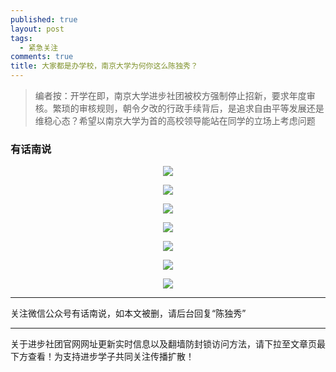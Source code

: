 ```yaml
---
published: true
layout: post
tags:
  - 紧急关注
comments: true
title: 大家都是办学校，南京大学为何你这么陈独秀？ 
---
```


<blockquote>
编者按：开学在即，南京大学进步社团被校方强制停止招新，要求年度审核。繁琐的审核规则，朝令夕改的行政手续背后，是追求自由平等发展还是维稳心态？希望以南京大学为首的高校领导能站在同学的立场上考虑问题
</blockquote>

### 有话南说

<p align="center"> <img src="https://files.catbox.moe/2c6gjh.jpg"> </p>

<p align="center"> <img src="https://files.catbox.moe/2syff1.jpg"> </p>

<p align="center"> <img src="https://files.catbox.moe/pn0blg.jpg"> </p>

<p align="center"> <img src="https://files.catbox.moe/rlh6y8.jpg"> </p>

<p align="center"> <img src="https://ww1.sinaimg.cn/large/005YhI8igy1fvh9g9k5jvj30u047dat1"> </p>

<p align="center"> <img src="https://files.catbox.moe/ac9khn.jpg"> </p>

<p align="center"> <img src="https://files.catbox.moe/org633.jpg"> </p>


---

关注微信公众号有话南说，如本文被删，请后台回复“陈独秀”



---
关于进步社团官网网址更新实时信息以及翻墙防封锁访问方法，请下拉至文章页最下方查看！为支持进步学子共同关注传播扩散！
